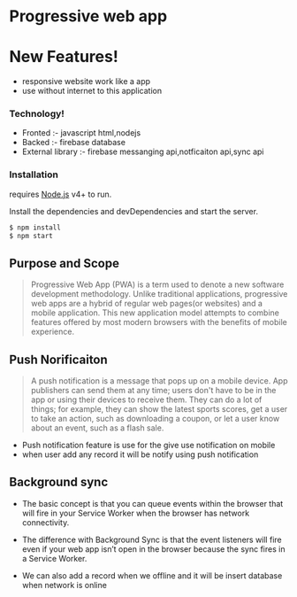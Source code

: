 # Progressive web app

# New Features!

  - responsive website work like a app
  - use without internet to this application 
  
### Technology!

   - Fronted :- javascript html,nodejs
   - Backed		:- firebase database
- External library  :- firebase messanging api,notficaiton api,sync api

  
 ###  Installation
 
 requires [Node.js](https://nodejs.org/) v4+ to run.
 
 Install the dependencies and devDependencies and start the server.

```sh
$ npm install
$ npm start
```
 ## Purpose and Scope 
 
 > Progressive Web App (PWA) is a term used to denote a new software development methodology. Unlike traditional applications, progressive web apps are a hybrid of regular web pages(or websites) and a mobile application. This new application model attempts to combine features offered by most modern browsers with the benefits of mobile experience.


## Push Norificaiton 

> A push notification is a message that pops up on a mobile device. App publishers can send them at any time; users don't have to be in the app or using their devices to receive them. They can do a lot of things; for example, they can show the latest sports scores, get a user to take an action, such as downloading a coupon, or let a user know about an event, such as a flash sale.

- Push notification feature is use for the give use notification on mobile
- when user add any record it will be notify using push notification


## Background sync

- The basic concept is that you can queue events within the browser that will fire in your Service Worker when the browser has network connectivity.

- The difference with Background Sync is that the event listeners will fire even if your web app isn’t open in the browser because the sync fires in a Service Worker.

- We can also add a record when we offline and it will be insert database
when network is online


